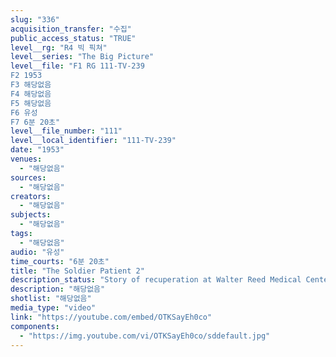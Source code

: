 ```yaml
---
slug: "336"
acquisition_transfer: "수집"
public_access_status: "TRUE"
level__rg: "R4 빅 픽쳐"
level__series: "The Big Picture"
level__file: "F1 RG 111-TV-239
F2 1953
F3 해당없음
F4 해당없음
F5 해당없음
F6 유성
F7 6분 20초"
level__file_number: "111"
level__local_identifier: "111-TV-239"
date: "1953"
venues: 
  - "해당없음"
sources: 
  - "해당없음"
creators: 
  - "해당없음"
subjects: 
  - "해당없음"
tags: 
  - "해당없음"
audio: "유성"
time_courts: "6분 20초"
title: "The Soldier Patient 2"
description_status: "Story of recuperation at Walter Reed Medical Center and overall program of activity for patients."
description: "해당없음"
shotlist: "해당없음"
media_type: "video"
link: "https://youtube.com/embed/OTKSayEh0co"
components: 
  - "https://img.youtube.com/vi/OTKSayEh0co/sddefault.jpg"
---
```

